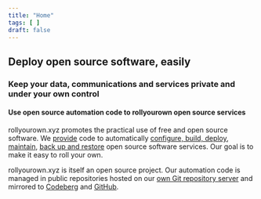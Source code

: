 ```yaml
---
title: "Home"
tags: [ ]
draft: false
---
```

<!-- SPDX-FileCopyrightText: 2022 Wilfred Nicoll <xyzroller@rollyourown.xyz> -->
<!-- SPDX-License-Identifier: CC-BY-SA-4.0 -->

<!-- The title of the website, shown as the title of the homepage, is in the config.toml `title` parameter-->

<!-- h2 in this file is a "shout" for the site -->
## Deploy open source software, easily

<!-- h3 in this file is a first "call to action" for the site -->
### Keep your data, communications and services private and under your own control

<!-- h4 in this file is a second "call to action" for the site -->
#### Use open source automation code to rollyourown open source services

<!-- Text in this file is a (short) text describing what the site is about) -->
rollyourown.xyz promotes the practical use of free and open source software. We [provide](/rollyourown/) code to automatically [configure, build, deploy](/rollyourown/how_to_use/deploy/), [maintain](/rollyourown/how_to_use/maintain/), [back up and restore](/rollyourown/how_to_use/back_up_and_restore/) open source software services. Our goal is to make it easy to roll your own.

rollyourown.xyz is itself an open source project. Our automation code is managed in public repositories hosted on our [own Git repository server](https://git.rollyourown.xyz/) and mirrored to [Codeberg](https://codeberg.org/rollyourown-xyz) and [GitHub](https://github.com/rollyourown-xyz).
